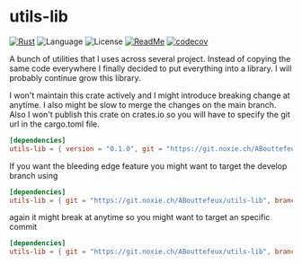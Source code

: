 # utils-lib

<!-- [![Build Status](https://drone.noxie.ch/api/badges/ABouttefeux/utils_lib/status.svg)](https://drone.noxie.ch/ABouttefeux/utils_lib) -->
[![Rust](https://github.com/ABouttefeux/utils-lib/actions/workflows/rust.yml/badge.svg?branch=develop)](https://github.com/ABouttefeux/utils-lib/actions/workflows/rust.yml)
![Language](https://img.shields.io/badge/language-Rust-orange)
![License](https://img.shields.io/badge/license-MIT_OR_Apache--2.0-blue.svg)
[![ReadMe](https://img.shields.io/badge/doc-Read_Me-blueviolet)](https://abouttefeux.github.io/utils-lib/utils_lib/index.html)
[![codecov](https://codecov.io/gh/ABouttefeux/utils-lib/branch/develop/graph/badge.svg?token=mUFucbIHuh)](https://codecov.io/gh/ABouttefeux/utils-lib)

A bunch of utilities that I uses across several project. 
Instead of copying the same code everywhere I finally decided to put everything into a library. 
I will probably continue grow this library.

I won't maintain this crate actively and I might introduce breaking change at anytime. 
I also might be slow to merge the changes on the main branch.
Also I won't publish this crate on crates.io so you will have to specify the git url in the cargo.toml file.
```toml
[dependencies]
utils-lib = { version = "0.1.0", git = "https://git.noxie.ch/ABouttefeux/utils-lib" }
```

If you want the bleeding edge feature you might want to target the develop branch using
```toml
[dependencies]
utils-lib = { git = "https://git.noxie.ch/ABouttefeux/utils-lib", branch = "develop" }
```
again it might break at anytime so you might want to target an specific commit
```toml
[dependencies]
utils-lib = { git = "https://git.noxie.ch/ABouttefeux/utils-lib", branch = "develop", rev="<commit hash>" }
```
